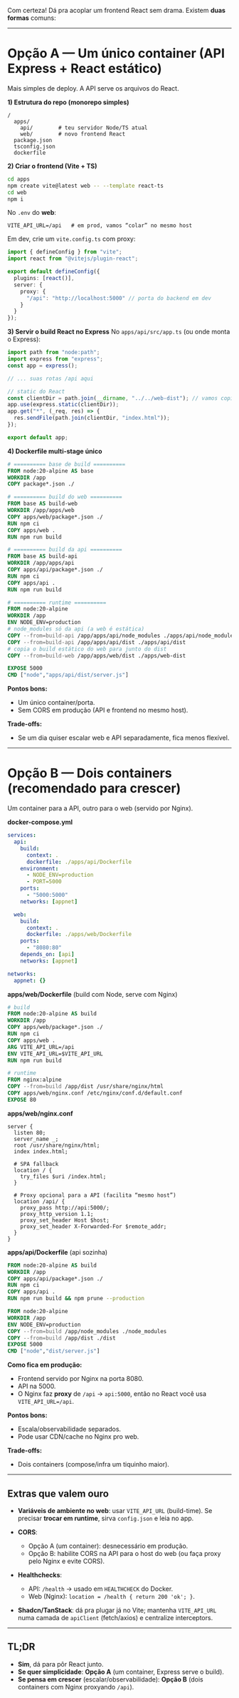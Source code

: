 Com certeza! Dá pra acoplar um frontend React sem drama. Existem **duas formas** comuns:

---

# Opção A — **Um único container** (API Express + React estático)

Mais simples de deploy. A API serve os arquivos do React.

**1) Estrutura do repo (monorepo simples)**

```
/
  apps/
    api/        # teu servidor Node/TS atual
    web/        # novo frontend React
  package.json
  tsconfig.json
  dockerfile
```

**2) Criar o frontend (Vite + TS)**

```bash
cd apps
npm create vite@latest web -- --template react-ts
cd web
npm i
```

No `.env` do **web**:

```env
VITE_API_URL=/api   # em prod, vamos “colar” no mesmo host
```

Em dev, crie um `vite.config.ts` com proxy:

```ts
import { defineConfig } from "vite";
import react from "@vitejs/plugin-react";

export default defineConfig({
  plugins: [react()],
  server: {
    proxy: {
      "/api": "http://localhost:5000" // porta do backend em dev
    }
  }
});
```

**3) Servir o build React no Express**
No `apps/api/src/app.ts` (ou onde monta o Express):

```ts
import path from "node:path";
import express from "express";
const app = express();

// ... suas rotas /api aqui

// static do React
const clientDir = path.join(__dirname, "../../web-dist"); // vamos copiar p/ dist
app.use(express.static(clientDir));
app.get("*", (_req, res) => {
  res.sendFile(path.join(clientDir, "index.html"));
});

export default app;
```

**4) Dockerfile multi-stage único**

```dockerfile
# ========== base de build ==========
FROM node:20-alpine AS base
WORKDIR /app
COPY package*.json ./

# ========== build do web ==========
FROM base AS build-web
WORKDIR /app/apps/web
COPY apps/web/package*.json ./
RUN npm ci
COPY apps/web .
RUN npm run build

# ========== build da api ==========
FROM base AS build-api
WORKDIR /app/apps/api
COPY apps/api/package*.json ./
RUN npm ci
COPY apps/api .
RUN npm run build

# ========== runtime ==========
FROM node:20-alpine
WORKDIR /app
ENV NODE_ENV=production
# node_modules só da api (a web é estática)
COPY --from=build-api /app/apps/api/node_modules ./apps/api/node_modules
COPY --from=build-api /app/apps/api/dist ./apps/api/dist
# copia o build estático do web para junto do dist
COPY --from=build-web /app/apps/web/dist ./apps/web-dist

EXPOSE 5000
CMD ["node","apps/api/dist/server.js"]
```

**Pontos bons:**

* Um único container/porta.
* Sem CORS em produção (API e frontend no mesmo host).

**Trade-offs:**

* Se um dia quiser escalar web e API separadamente, fica menos flexível.

---

# Opção B — **Dois containers** (recomendado para crescer)

Um container para a API, outro para o web (servido por Nginx).

**docker-compose.yml**

```yaml
services:
  api:
    build:
      context: .
      dockerfile: ./apps/api/Dockerfile
    environment:
      - NODE_ENV=production
      - PORT=5000
    ports:
      - "5000:5000"
    networks: [appnet]

  web:
    build:
      context: .
      dockerfile: ./apps/web/Dockerfile
    ports:
      - "8080:80"
    depends_on: [api]
    networks: [appnet]

networks:
  appnet: {}
```

**apps/web/Dockerfile** (build com Node, serve com Nginx)

```dockerfile
# build
FROM node:20-alpine AS build
WORKDIR /app
COPY apps/web/package*.json ./
RUN npm ci
COPY apps/web .
ARG VITE_API_URL=/api
ENV VITE_API_URL=$VITE_API_URL
RUN npm run build

# runtime
FROM nginx:alpine
COPY --from=build /app/dist /usr/share/nginx/html
COPY apps/web/nginx.conf /etc/nginx/conf.d/default.conf
EXPOSE 80
```

**apps/web/nginx.conf**

```nginx
server {
  listen 80;
  server_name _;
  root /usr/share/nginx/html;
  index index.html;

  # SPA fallback
  location / {
    try_files $uri /index.html;
  }

  # Proxy opcional para a API (facilita “mesmo host”)
  location /api/ {
    proxy_pass http://api:5000/;
    proxy_http_version 1.1;
    proxy_set_header Host $host;
    proxy_set_header X-Forwarded-For $remote_addr;
  }
}
```

**apps/api/Dockerfile** (api sozinha)

```dockerfile
FROM node:20-alpine AS build
WORKDIR /app
COPY apps/api/package*.json ./
RUN npm ci
COPY apps/api .
RUN npm run build && npm prune --production

FROM node:20-alpine
WORKDIR /app
ENV NODE_ENV=production
COPY --from=build /app/node_modules ./node_modules
COPY --from=build /app/dist ./dist
EXPOSE 5000
CMD ["node","dist/server.js"]
```

**Como fica em produção:**

* Frontend servido por Nginx na porta 8080.
* API na 5000.
* O Nginx faz **proxy** de `/api` → `api:5000`, então no React você usa `VITE_API_URL=/api`.

**Pontos bons:**

* Escala/observabilidade separados.
* Pode usar CDN/cache no Nginx pro web.

**Trade-offs:**

* Dois containers (compose/infra um tiquinho maior).

---

## Extras que valem ouro

* **Variáveis de ambiente no web**: usar `VITE_API_URL` (build-time). Se precisar **trocar em runtime**, sirva `config.json` e leia no app.
* **CORS**:

  * Opção A (um container): desnecessário em produção.
  * Opção B: habilite CORS na API para o host do web (ou faça proxy pelo Nginx e evite CORS).
* **Healthchecks**:

  * API: `/health` → usado em `HEALTHCHECK` do Docker.
  * Web (Nginx): `location = /health { return 200 'ok'; }`.
* **Shadcn/TanStack**: dá pra plugar já no Vite; mantenha `VITE_API_URL` numa camada de `apiClient` (fetch/axios) e centralize interceptors.

---

## TL;DR

* **Sim**, dá para pôr React junto.
* **Se quer simplicidade**: **Opção A** (um container, Express serve o build).
* **Se pensa em crescer** (escalar/observabilidade): **Opção B** (dois containers com Nginx proxyando `/api`).

